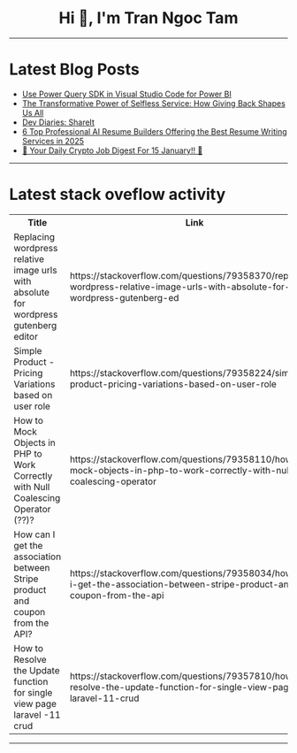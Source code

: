 <h1 align="center">Hi 👋, I'm Tran Ngoc Tam</h1>

---

# Latest Blog Posts 
<!-- BLOG-POST-LIST:START -->
- [Use Power Query SDK in Visual Studio Code for Power BI](https://dev.to/flnzba/use-power-query-sdk-in-visual-studio-code-for-power-bi-5hjc)
- [The Transformative Power of Selfless Service: How Giving Back Shapes Us All](https://dev.to/nandhitha_0203040506/the-transformative-power-of-selfless-service-how-giving-back-shapes-us-all-27im)
- [Dev Diaries: ShareIt](https://dev.to/dd8888/dev-diaries-shareit-3gi7)
- [6 Top Professional AI Resume Builders Offering the Best Resume Writing Services in 2025](https://dev.to/nitinfab/6-top-professional-ai-resume-builders-offering-the-best-resume-writing-services-in-2025-4ok8)
- [🚀 Your Daily Crypto Job Digest For 15 January!! 🚀](https://dev.to/web3hires/your-daily-crypto-job-digest-for-15-january-epi)
<!-- BLOG-POST-LIST:END -->

---

# Latest stack oveflow activity
<table>
  <tr><th>Title</th><th>Link</th></tr>
  <!-- STACKOVERFLOW:START --><tr><td>Replacing wordpress relative image urls with absolute for wordpress gutenberg editor</td><td>https://stackoverflow.com/questions/79358370/replacing-wordpress-relative-image-urls-with-absolute-for-wordpress-gutenberg-ed</td></tr><tr><td>Simple Product - Pricing Variations based on user role</td><td>https://stackoverflow.com/questions/79358224/simple-product-pricing-variations-based-on-user-role</td></tr><tr><td>How to Mock Objects in PHP to Work Correctly with Null Coalescing Operator &lpar;??&rpar;?</td><td>https://stackoverflow.com/questions/79358110/how-to-mock-objects-in-php-to-work-correctly-with-null-coalescing-operator</td></tr><tr><td>How can I get the association between Stripe product and coupon from the API?</td><td>https://stackoverflow.com/questions/79358034/how-can-i-get-the-association-between-stripe-product-and-coupon-from-the-api</td></tr><tr><td>How to Resolve the Update function for single view page laravel -11 crud</td><td>https://stackoverflow.com/questions/79357810/how-to-resolve-the-update-function-for-single-view-page-laravel-11-crud</td></tr><!-- STACKOVERFLOW:END -->
</table>

---


